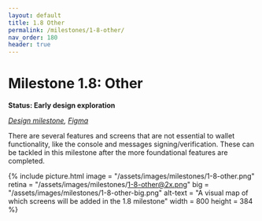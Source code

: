 ```yaml
---
layout: default
title: 1.8 Other
permalink: /milestones/1-8-other/
nav_order: 180
header: true
---
```


# Milestone 1.8: Other

**Status: Early design exploration**

_[Design milestone](https://github.com/BitcoinDesign/Bitcoin-Core-App/milestone/8), [Figma](https://www.figma.com/file/ek8w3n3upbluw5UL2lGhRx/Bitcoin-Core-App-Design?type=design&node-id=7516%3A13174&mode=design&t=sZSBHpOLLJmoMf57-1)_

There are several features and screens that are not essential to wallet functionality, like the console and messages signing/verification. These can be tackled in this milestone after the more foundational features are completed.

{% include picture.html
	image = "/assets/images/milestones/1-8-other.png"
	retina = "/assets/images/milestones/1-8-other@2x.png"
	big = "/assets/images/milestones/1-8-other-big.png"
	alt-text = "A visual map of which screens will be added in the 1.8 milestone"
	width = 800
	height = 384
%}
